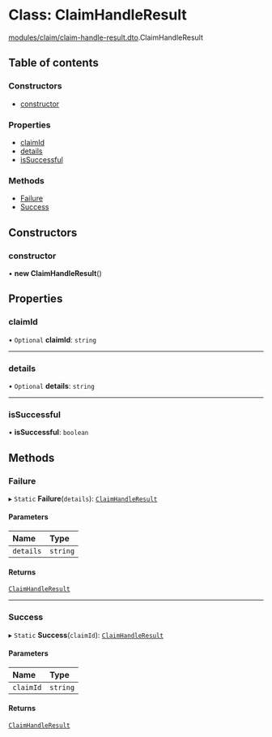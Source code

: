 # Class: ClaimHandleResult

[modules/claim/claim-handle-result.dto](../modules/modules_claim_claim_handle_result_dto.md).ClaimHandleResult

## Table of contents

### Constructors

- [constructor](modules_claim_claim_handle_result_dto.ClaimHandleResult.md#constructor)

### Properties

- [claimId](modules_claim_claim_handle_result_dto.ClaimHandleResult.md#claimid)
- [details](modules_claim_claim_handle_result_dto.ClaimHandleResult.md#details)
- [isSuccessful](modules_claim_claim_handle_result_dto.ClaimHandleResult.md#issuccessful)

### Methods

- [Failure](modules_claim_claim_handle_result_dto.ClaimHandleResult.md#failure)
- [Success](modules_claim_claim_handle_result_dto.ClaimHandleResult.md#success)

## Constructors

### constructor

• **new ClaimHandleResult**()

## Properties

### claimId

• `Optional` **claimId**: `string`

___

### details

• `Optional` **details**: `string`

___

### isSuccessful

• **isSuccessful**: `boolean`

## Methods

### Failure

▸ `Static` **Failure**(`details`): [`ClaimHandleResult`](modules_claim_claim_handle_result_dto.ClaimHandleResult.md)

#### Parameters

| Name | Type |
| :------ | :------ |
| `details` | `string` |

#### Returns

[`ClaimHandleResult`](modules_claim_claim_handle_result_dto.ClaimHandleResult.md)

___

### Success

▸ `Static` **Success**(`claimId`): [`ClaimHandleResult`](modules_claim_claim_handle_result_dto.ClaimHandleResult.md)

#### Parameters

| Name | Type |
| :------ | :------ |
| `claimId` | `string` |

#### Returns

[`ClaimHandleResult`](modules_claim_claim_handle_result_dto.ClaimHandleResult.md)
